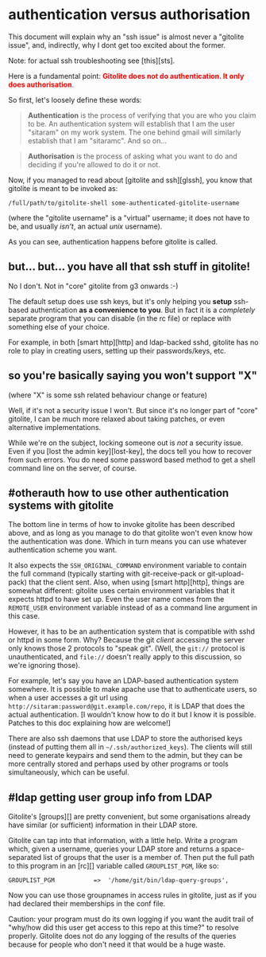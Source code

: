 # authentication versus authorisation

This document will explain why an "ssh issue" is almost never a "gitolite
issue", and, indirectly, why I dont get too excited about the former.

Note: for actual ssh troubleshooting see [this][sts].

Here is a fundamental point: <font color="red">**Gitolite does not do
authentication.  It only does authorisation**.</font>

So first, let's loosely define these words:

>   **Authentication** is the process of verifying that you are who you claim
>   to be.  An authentication system will establish that I am the user
>   "sitaram" on my work system.  The one behind gmail will similarly
>   establish that I am "sitaramc".  And so on...

>   **Authorisation** is the process of asking what you want to do and
>   deciding if you're allowed to do it or not.

Now, if you managed to read about [gitolite and ssh][glssh], you
know that gitolite is meant to be invoked as:

    /full/path/to/gitolite-shell some-authenticated-gitolite-username

(where the "gitolite username" is a "virtual" username; it does not have to
be, and usually *isn't*, an actual *unix* username).

As you can see, authentication happens before gitolite is called.

## but... but... you have all that ssh stuff in gitolite!

No I don't.  Not in "core" gitolite from g3 onwards :-)

The default setup does use ssh keys, but it's only helping you **setup**
ssh-based authentication **as a convenience to you**.  But in fact it is a
*completely* separate program that you can disable (in the rc file) or replace
with something else of your choice.

For example, in both [smart http][http] and ldap-backed sshd, gitolite has no
role to play in creating users, setting up their passwords/keys, etc.

## so you're basically saying you won't support "X"

(where "X" is some ssh related behaviour change or feature)

Well, if it's not a security issue I won't.  But since it's no longer part of
"core" gitolite, I can be much more relaxed about taking patches, or even
alternative implementations.

While we're on the subject, locking someone out is *not* a security issue.
Even if you [lost the admin key][lost-key], the docs tell you how to recover
from such errors.  You do need some password based method to get a shell
command line on the server, of course.

## #otherauth how to use other authentication systems with gitolite

The bottom line in terms of how to invoke gitolite has been described above,
and as long as you manage to do that gitolite won't even know how the
authentication was done.  Which in turn means you can use whatever
authentication scheme you want.

It also expects the `SSH_ORIGINAL_COMMAND` environment variable to contain the
full command (typically starting with git-receive-pack or git-upload-pack)
that the client sent.  Also, when using [smart http][http], things are somewhat
different: gitolite uses certain environment variables that it expects httpd
to have set up.  Even the user name comes from the `REMOTE_USER` environment
variable instead of as a command line argument in this case.

However, it has to be an authentication system that is compatible with sshd or
httpd in some form.  Why?  Because the git *client* accessing the server only
knows those 2 protocols to "speak git".  (Well, the `git://` protocol is
unauthenticated, and `file://` doesn't really apply to this discussion, so
we're ignoring those).

For example, let's say you have an LDAP-based authentication system somewhere.
It is possible to make apache use that to authenticate users, so when a user
accesses a git url using `http://sitaram:password@git.example.com/repo`, it is
LDAP that does the actual authentication.  [I wouldn't know how to do it but I
know it is possible.  Patches to this doc explaining how are welcome!]

There are also ssh daemons that use LDAP to store the authorised keys (instead
of putting them all in `~/.ssh/authorized_keys`).  The clients will still need
to generate keypairs and send them to the admin, but they can be more
centrally stored and perhaps used by other programs or tools simultaneously,
which can be useful.

## #ldap getting user group info from LDAP

Gitolite's [groups][] are pretty convenient, but some organisations already
have similar (or sufficient) information in their LDAP store.

Gitolite can tap into that information, with a little help.  Write a program
which, given a username, queries your LDAP store and returns a space-separated
list of groups that the user is a member of.  Then put the full path to this
program in an [rc][] variable called `GROUPLIST_PGM`, like so:

    GROUPLIST_PGM           =>  '/home/git/bin/ldap-query-groups',

Now you can use those groupnames in access rules in gitolite, just as if you
had declared their memberships in the conf file.

Caution: your program must do its own logging if you want the audit trail of
"why/how did this user get access to this repo at this time?" to resolve
properly.  Gitolite does not do any logging of the results of the queries
because for people who don't need it that would be a huge waste.
